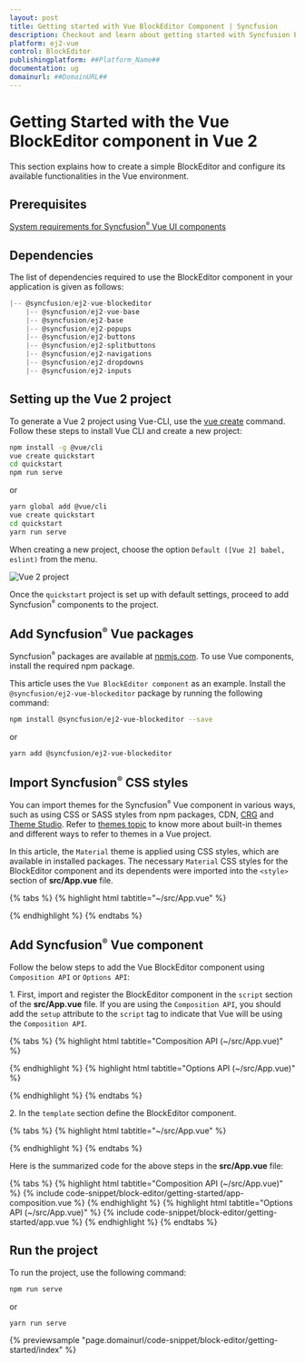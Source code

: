 ```yaml
---
layout: post
title: Getting started with Vue BlockEditor Component | Syncfusion
description: Checkout and learn about getting started with Syncfusion Essential Vue BlockEditor component, its elements, and more details.
platform: ej2-vue
control: BlockEditor 
publishingplatform: ##Platform_Name##
documentation: ug
domainurl: ##DomainURL##
---
```


# Getting Started with the Vue BlockEditor component in Vue 2

This section explains how to create a simple BlockEditor and configure its available functionalities in the Vue environment.

## Prerequisites

[System requirements for Syncfusion<sup style="font-size:70%">&reg;</sup> Vue UI components](https://ej2.syncfusion.com/vue/documentation/system-requirements)

## Dependencies

The list of dependencies required to use the BlockEditor component in your application is given as follows:

```js
|-- @syncfusion/ej2-vue-blockeditor
    |-- @syncfusion/ej2-vue-base
    |-- @syncfusion/ej2-base
    |-- @syncfusion/ej2-popups
    |-- @syncfusion/ej2-buttons
    |-- @syncfusion/ej2-splitbuttons
    |-- @syncfusion/ej2-navigations
    |-- @syncfusion/ej2-dropdowns
    |-- @syncfusion/ej2-inputs
```

## Setting up the Vue 2 project

To generate a Vue 2 project using Vue-CLI, use the [vue create](https://cli.vuejs.org/#getting-started) command. Follow these steps to install Vue CLI and create a new project:

```bash
npm install -g @vue/cli
vue create quickstart
cd quickstart
npm run serve
```

or

```bash
yarn global add @vue/cli
vue create quickstart
cd quickstart
yarn run serve
```

When creating a new project, choose the option `Default ([Vue 2] babel, eslint)` from the menu.

<img src="https://ej2.syncfusion.com/vue/documentation/appearance/images/vue2-terminal.png" alt="Vue 2 project">

Once the `quickstart` project is set up with default settings, proceed to add Syncfusion<sup style="font-size:70%">&reg;</sup> components to the project.

## Add Syncfusion<sup style="font-size:70%">&reg;</sup> Vue packages

Syncfusion<sup style="font-size:70%">&reg;</sup> packages are available at [npmjs.com](https://www.npmjs.com/search?q=ej2-vue). To use Vue components, install the required npm package.

This article uses the `Vue BlockEditor component` as an example. Install the `@syncfusion/ej2-vue-blockeditor` package by running the following command:

```bash
npm install @syncfusion/ej2-vue-blockeditor --save
```
or

```bash
yarn add @syncfusion/ej2-vue-blockeditor
```

## Import Syncfusion<sup style="font-size:70%">&reg;</sup> CSS styles

You can import themes for the Syncfusion<sup style="font-size:70%">&reg;</sup> Vue component in various ways, such as using CSS or SASS styles from npm packages, CDN, [CRG](https://ej2.syncfusion.com/javascript/documentation/common/custom-resource-generator) and [Theme Studio](https://ej2.syncfusion.com/vue/documentation/appearance/theme-studio). Refer to [themes topic](https://ej2.syncfusion.com/vue/documentation/appearance/theme) to know more about built-in themes and different ways to refer to themes in a Vue project.

In this article, the `Material` theme is applied using CSS styles, which are available in installed packages. The necessary `Material` CSS styles for the BlockEditor component and its dependents were imported into the `<style>` section of **src/App.vue** file.

{% tabs %}
{% highlight html tabtitle="~/src/App.vue" %}

<style>
@import '../node_modules/@syncfusion/ej2-base/styles/material.css';
@import '../node_modules/@syncfusion/ej2-popups/styles/material.css';
@import '../node_modules/@syncfusion/ej2-buttons/styles/material.css';
@import '../node_modules/@syncfusion/ej2-splitbuttons/styles/material.css';
@import "../node_modules/@syncfusion/ej2-navigations/styles/material.css";
@import '../node_modules/@syncfusion/ej2-dropdowns/styles/material.css';
@import '../node_modules/@syncfusion/ej2-inputs/styles/material.css';
@import '../node_modules/@syncfusion/ej2-blockeditor/styles/material.css';
</style>

{% endhighlight %}
{% endtabs %}

## Add Syncfusion<sup style="font-size:70%">&reg;</sup> Vue component

Follow the below steps to add the Vue BlockEditor component using `Composition API` or `Options API`:

1\. First, import and register the BlockEditor component in the `script` section of the **src/App.vue** file. If you are using the `Composition API`, you should add the `setup` attribute to the `script` tag to indicate that Vue will be using the `Composition API`.

{% tabs %}
{% highlight html tabtitle="Composition API (~/src/App.vue)" %}

<script setup>
import { BlockEditorComponent as EjsBlockEditor  } from "@syncfusion/ej2-vue-blockeditor";
</script>

{% endhighlight %}
{% highlight html tabtitle="Options API (~/src/App.vue)" %}

<script>
import { BlockEditorComponent  } from "@syncfusion/ej2-vue-blockeditor";
export default {
  components: {
    'ejs-blockeditor': BlockEditorComponent
  }
}
</script>

{% endhighlight %}
{% endtabs %}

2\. In the `template` section define the BlockEditor component.

{% tabs %}
{% highlight html tabtitle="~/src/App.vue" %}

<template>
    <div id='container'>
        <ejs-blockeditor></ejs-blockeditor>
    </div>
</template>

{% endhighlight %}
{% endtabs %}

Here is the summarized code for the above steps in the **src/App.vue** file:

{% tabs %}
{% highlight html tabtitle="Composition API (~/src/App.vue)" %}
{% include code-snippet/block-editor/getting-started/app-composition.vue %}
{% endhighlight %}
{% highlight html tabtitle="Options API (~/src/App.vue)" %}
{% include code-snippet/block-editor/getting-started/app.vue %}
{% endhighlight %}
{% endtabs %}

## Run the project

To run the project, use the following command:

```bash
npm run serve
```

or

```bash
yarn run serve
```

{% previewsample "page.domainurl/code-snippet/block-editor/getting-started/index" %}